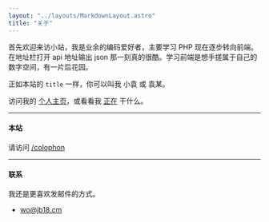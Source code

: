 ```yaml
---
layout: "../layouts/MarkdownLayout.astro"
title: "关于"
---
```


首先欢迎来访小站，我是业余的编码爱好者，主要学习 PHP 现在逐步转向前端。在地址栏打开 api 地址输出 json 那一刻真的很酷。学习前端是想手搓属于自己的数字空间，有一片后花园。

正如本站的 `title` 一样，你可以叫我 小袁 或 袁某。

访问我的 [个人主页](https://wo.jb18.cm)，或看看我 [正在](/now) 干什么。

---

#### 本站

请访问  [/colophon](/colophon)

---

#### 联系

我还是更喜欢发邮件的方式。

- [wo@jb18.cm](mailto:wo@jb18.cm)


